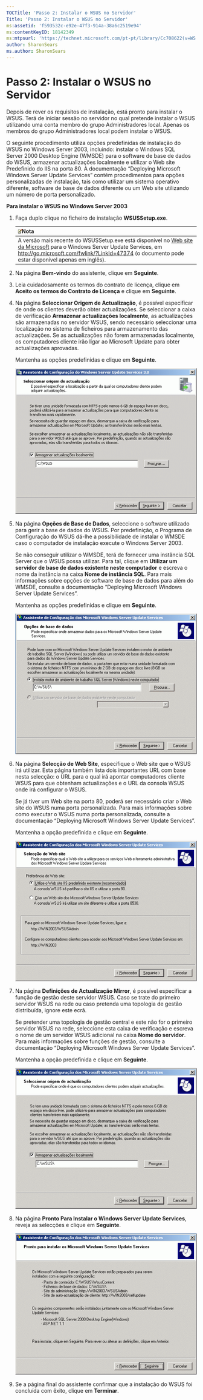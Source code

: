 ```yaml
---
TOCTitle: 'Passo 2: Instalar o WSUS no Servidor'
Title: 'Passo 2: Instalar o WSUS no Servidor'
ms:assetid: 'f593532c-e92e-47f3-914a-38a6c2519e94'
ms:contentKeyID: 18142349
ms:mtpsurl: 'https://technet.microsoft.com/pt-pt/library/Cc708622(v=WS.10)'
author: SharonSears
ms.author: SharonSears
---
```


Passo 2: Instalar o WSUS no Servidor
====================================

Depois de rever os requisitos de instalação, está pronto para instalar o WSUS. Terá de iniciar sessão no servidor no qual pretende instalar o WSUS utilizando uma conta membro do grupo Administradores local. Apenas os membros do grupo Administradores local podem instalar o WSUS.

O seguinte procedimento utiliza opções predefinidas de instalação do WSUS no Windows Server 2003, incluindo: instalar o Windows SQL Server 2000 Desktop Engine (WMSDE) para o software de base de dados do WSUS, armazenar actualizações localmente e utilizar o Web site Predefinido do IIS na porta 80. A documentação “Deploying Microsoft Windows Server Update Services” contém procedimentos para opções personalizadas de instalação, tais como utilizar um sistema operativo diferente, software de base de dados diferente ou um Web site utilizando um número de porta personalizado.

**Para instalar o WSUS no Windows Server 2003**
1.  Faça duplo clique no ficheiro de instalação **WSUSSetup.exe**.

    | ![](/security-updates/images/Cc708622.note(WS.10).gif)Nota                                                                                                                                                                                                        |
    |------------------------------------------------------------------------------------------------------------------------------------------------------------------------------------------------------------------------------------------------------------------------------|
    | A versão mais recente do WSUSSetup.exe está disponível no [Web site da Microsoft](http://go.microsoft.com/fwlink/?linkid=47374) para o Windows Server Update Services, em http://go.microsoft.com/fwlink/?LinkId=47374 (o documento pode estar disponível apenas em inglês). |

2.  Na página **Bem-vindo** do assistente, clique em **Seguinte**.

3.  Leia cuidadosamente os termos do contrato de licença, clique em **Aceito os termos do Contrato de Licença** e clique em **Seguinte**.

4.  Na página **Seleccionar Origem de Actualização**, é possível especificar de onde os clientes deverão obter actualizações. Se seleccionar a caixa de verificação **Armazenar actualizações localmente**, as actualizações são armazenadas no servidor WSUS, sendo necessário seleccionar uma localização no sistema de ficheiros para armazenamento das actualizações. Se as actualizações não forem armazenadas localmente, os computadores cliente irão ligar ao Microsoft Update para obter actualizações aprovadas.

    Mantenha as opções predefinidas e clique em **Seguinte**.

    ![](/security-updates/images/Cc708622.fa6ac6a6-6814-4b7e-96e8-e08af5e534b8(WS.10).gif)

5.  Na página **Opções de Base de Dados**, seleccione o software utilizado para gerir a base de dados do WSUS. Por predefinição, o Programa de Configuração do WSUS dá-lhe a possibilidade de instalar o WMSDE caso o computador de instalação execute o Windows Server 2003.

    Se não conseguir utilizar o WMSDE, terá de fornecer uma instância SQL Server que o WSUS possa utilizar. Para tal, clique em **Utilizar um servidor de base de dados existente neste computador** e escreva o nome da instância na caixa **Nome de instância SQL**. Para mais informações sobre opções de software de base de dados para além do WMSDE, consulte a documentação “Deploying Microsoft Windows Server Update Services”.

    Mantenha as opções predefinidas e clique em **Seguinte**.

    ![](/security-updates/images/Cc708622.bc0b73ad-b338-437c-a3c7-0299e819840d(WS.10).gif)

6.  Na página **Selecção de Web Site**, especifique o Web site que o WSUS irá utilizar. Esta página também lista dois importantes URL com base nesta selecção: o URL para o qual irá apontar computadores cliente WSUS para que obtenham actualizações e o URL da consola WSUS onde irá configurar o WSUS.

    Se já tiver um Web site na porta 80, poderá ser necessário criar o Web site do WSUS numa porta personalizada. Para mais informações sobre como executar o WSUS numa porta personalizada, consulte a documentação “Deploying Microsoft Windows Server Update Services”.

    Mantenha a opção predefinida e clique em **Seguinte**.

    ![](/security-updates/images/Cc708622.64ed7643-a050-4f54-bf9f-04cf7931adc0(WS.10).gif)

7.  Na página **Definições de Actualização Mirror**, é possível especificar a função de gestão deste servidor WSUS. Caso se trate do primeiro servidor WSUS na rede ou caso pretenda uma topologia de gestão distribuída, ignore este ecrã.

    Se pretender uma topologia de gestão central e este não for o primeiro servidor WSUS na rede, seleccione esta caixa de verificação e escreva o nome de um servidor WSUS adicional na caixa **Nome do servidor**. Para mais informações sobre funções de gestão, consulte a documentação “Deploying Microsoft Windows Server Update Services”.

    Mantenha a opção predefinida e clique em **Seguinte**.

    ![](/security-updates/images/Cc708622.f26e09d5-983c-418d-8511-8960850403ef(WS.10).gif)

8.  Na página **Pronto Para Instalar o Windows Server Update Services**, reveja as selecções e clique em **Seguinte**.

    ![](/security-updates/images/Cc708622.20de7d09-3d30-4867-9253-6f353dd1923d(WS.10).gif)

9.  Se a página final do assistente confirmar que a instalação do WSUS foi concluída com êxito, clique em **Terminar**.

